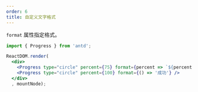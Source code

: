 ```yaml
---
order: 6
title: 自定义文字格式
---
```


`format` 属性指定格式。

````jsx
import { Progress } from 'antd';

ReactDOM.render(
  <div>
    <Progress type="circle" percent={75} format={percent => `${percent / 10.0}折` } />
    <Progress type="circle" percent={100} format={() => '成功'} />
  </div>
  , mountNode);
````

<style>
.ant-progress-circle,
.ant-progress-line {
  margin-right: 8px;
  margin-bottom: 8px;
}
</style>

